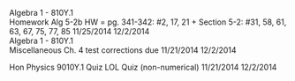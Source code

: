 Algebra 1 - 810Y.1	
Homework	Alg 5-2b HW = pg. 341-342: #2, 17, 21 + Section 5-2: #31, 58, 61, 63, 67, 75, 77, 85	11/25/2014	12/2/2014	
Algebra 1 - 810Y.1	
Miscellaneous	Ch. 4 test corrections due	11/21/2014	12/2/2014	

Hon Physics 9010Y.1	
Quiz	LOL Quiz (non-numerical)	11/21/2014	12/2/2014	
